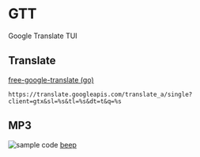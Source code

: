 # GTT

Google Translate TUI

## Translate

[free-google-translate (go)](https://github.com/turk/free-google-translate/blob/master/translator.go)

```
https://translate.googleapis.com/translate_a/single?client=gtx&sl=%s&tl=%s&dt=t&q=%s
```

## MP3

![sample code](https://i.imgur.com/GOsiti7.png)
[beep](https://github.com/faiface/beep)
